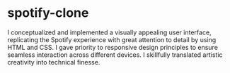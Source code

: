# spotify-clone
I conceptualized and implemented a visually appealing user interface, replicating the Spotify experience with great attention to detail by using HTML and CSS. I gave priority to responsive design principles to ensure seamless interaction across different devices. I skillfully translated artistic creativity into technical finesse.
